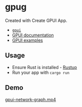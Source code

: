 # gpug

Created with Create GPUI App.

- [`gpui`](https://www.gpui.rs/)
- [GPUI documentation](https://github.com/zed-industries/zed/tree/main/crates/gpui/docs)
- [GPUI examples](https://github.com/zed-industries/zed/tree/main/crates/gpui/examples)

## Usage

- Ensure Rust is installed - [Rustup](https://rustup.rs/)
- Run your app with `cargo run`

## Demo

[gpui-network-graph.mp4](https://github.com/user-attachments/assets/4d63048b-ff48-4ce4-b377-ed7d2f317d83)
